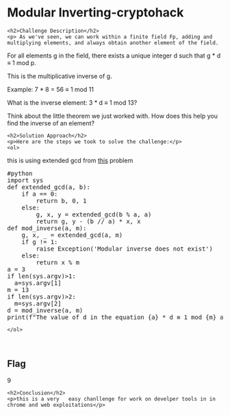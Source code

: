 
<!DOCTYPE html>
<html>

<body>
    <h1>Modular Inverting-cryptohack</h1>

    <h2>Challenge Description</h2>
    <p> As we've seen, we can work within a finite field Fp, adding and multiplying elements, and always obtain another element of the field.

For all elements g in the field, there exists a unique integer d such that g * d ≡ 1 mod p.

This is the multiplicative inverse of g.

Example: 7 * 8 = 56 ≡ 1 mod 11

What is the inverse element: 3 * d ≡ 1 mod 13?

 Think about the little theorem we just worked with. How does this help you find the inverse of an element?
 
</p>
 
    <h2>Solution Approach</h2>
    <p>Here are the steps we took to solve the challenge:</p>
    <ol>
this is using extended gcd from       <a href="https://cybersecctf.github.io/blog/2024/practice/cryptohack/ModularArithmetic/egcd/writeup1.md">this</a>
problem 
<pre>
#python
import sys
def extended_gcd(a, b):
    if a == 0:
        return b, 0, 1
    else:
        g, x, y = extended_gcd(b % a, a)
        return g, y - (b // a) * x, x
def mod_inverse(a, m):
    g, x, _ = extended_gcd(a, m)
    if g != 1:
        raise Exception('Modular inverse does not exist')
    else:
        return x % m
a = 3
if len(sys.argv)>1:
  a=sys.argv[1]
m = 13
if len(sys.argv)>2:
  m=sys.argv[2]
d = mod_inverse(a, m)
print(f"The value of d in the equation {a} * d ≡ 1 mod {m} and flag  is {d}")
</pre>
       
    </ol>
<br>
    <h2>Flag</h2>
    <p class="flag"> 9
</p>
 
    <h2>Conclusion</h2>
    <p>this is a very   easy chanllenge for work on develper tools in in chrome and web exploitations</p>
</body>
</html>


